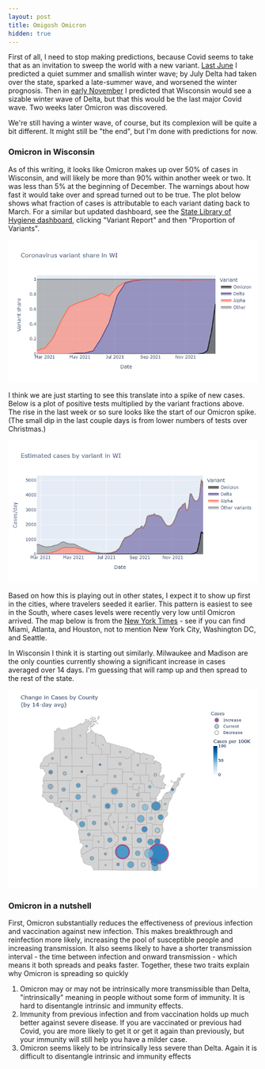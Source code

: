 ```yaml
---
layout: post
title: Omigosh Omicron
hidden: true
---
```



First of all, I need to stop making predictions, because Covid seems to take that as an invitation to sweep the world with a new variant. [Last June](https://covid-wisconsin.com/2021/06/14/immune/#is-it-enough) I predicted a quiet summer and smallish winter wave; by July Delta had taken over the state, sparked a late-summer wave, and worsened the winter prognosis. Then in [early November](2021-11-11-covid-winter-2.md) I predicted that Wisconsin would see a sizable winter wave of Delta, but that this would be the last major Covid wave. Two weeks later Omicron was discovered. 

We're still having a winter wave, of course, but its complexion will be quite a bit different. It might still be "the end", but I'm done with predictions for now.

### Omicron in Wisconsin
As of this writing, it looks like Omicron makes up over 50% of cases in Wisconsin, and will likely be more than 90% within another week or two. It was less than 5% at the beginning of December. The warnings about how fast it would take over and spread turned out to be true. The plot below shows what fraction of cases is attributable to each variant dating back to March. For a similar but updated dashboard, see the [State Library of Hygiene dashboard](https://dataportal.slh.wisc.edu/sc2dashboard), clicking "Variant Report" and then "Proportion of Variants".

![Variant fractions](../assets/Variant-Fraction_2021-12-29.png)

I think we are just starting to see this translate into a spike of new cases. Below is a plot of positive tests multiplied by the variant fractions above. The rise in the last week or so sure looks like the start of our Omicron spike. (The small dip in the last couple days is from lower numbers of tests over Christmas.)

![Variant cases](../assets/Variant-Cases_2021-12-29.png)

Based on how this is playing out in other states, I expect it to show up first in the cities, where travelers seeded it earlier. This pattern is easiest to see in the South, where cases levels were recently very low until Omicron arrived. The map below is from the [New York Times](https://www.nytimes.com/interactive/2021/us/covid-cases.html) - see if you can find Miami, Atlanta, and Houston, not to mention New York City, Washington DC, and Seattle.

In Wisconsin I think it is starting out similarly. Milwaukee and Madison are the only counties currently showing a significant increase in cases averaged over 14 days. I'm guessing that will ramp up and then spread to the rest of the state.

[![Case change WI](../assets/Map-CaseChange-WI-2021_12_29.png)](https://covid-wisconsin.com/dashboard/)


### Omicron in a nutshell

First, Omicron substantially reduces the effectiveness of previous infection and vaccination against new infection. This makes breakthrough and reinfection more likely, increasing the pool of susceptible people and increasing transmission. It also seems likely to have a shorter transmission interval - the time between infection and onward transmission - which means it both spreads and peaks faster. Together, these two traits explain why Omicron is spreading so quickly
1. Omicron may or may not be intrinsically more transmissible than Delta, "intrinsically" meaning in people without some form of immunity. It is hard to disentangle intrinsic and immunity effects.
1. Immunity from previous infection and from vaccination holds up much better against severe disease. If you are vaccinated or previous had Covid, you are more likely to get it or get it again than previously, but your immunity will still help you have a milder case.
1. Omicron seems likely to be intrinsically less severe than Delta. Again it is difficult to disentangle intrinsic and immunity effects
